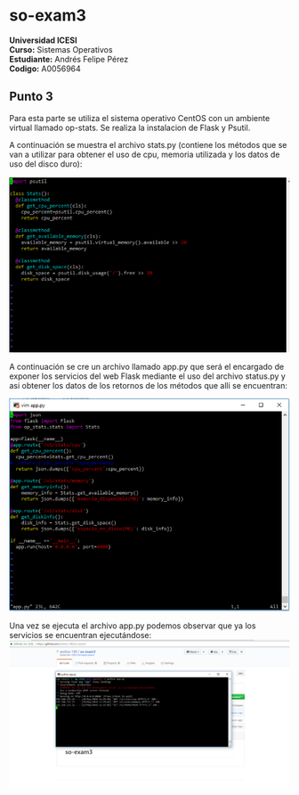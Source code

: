 # so-exam3

**Universidad ICESI**  
**Curso:** Sistemas Operativos  
**Estudiante:** Andrés Felipe Pérez  
**Codigo:** A0056964

## Punto 3
Para esta parte se utiliza el sistema operativo CentOS con un ambiente virtual llamado op-stats.
Se realiza la instalacion de Flask y Psutil.

A continuación se muestra el archivo stats.py (contiene los métodos que se van a utilizar para obtener el uso de cpu, memoria utilizada y los datos de uso del disco duro):


![](Images/operativos_stats.PNG)

A continuación se cre un archivo llamado app.py que será el encargado de exponer los servicios del web Flask mediante el uso del archivo status.py y asi obtener los datos de los retornos de los métodos que alli se encuentran:

![](Images/operativos_app.PNG)

Una vez se ejecuta el archivo app.py podemos observar que ya los servicios se encuentran ejecutándose:
![](Images/operativosPunto1_1.PNG)


